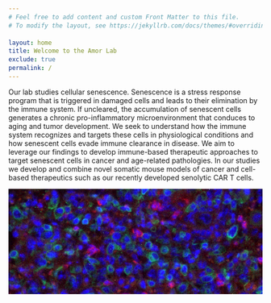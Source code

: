 ```yaml
---
# Feel free to add content and custom Front Matter to this file.
# To modify the layout, see https://jekyllrb.com/docs/themes/#overriding-theme-defaults

layout: home
title: Welcome to the Amor Lab
exclude: true
permalink: /
---
```


Our lab studies cellular senescence. Senescence is a stress response program that is triggered in damaged cells and leads to their elimination by the immune system. If uncleared, the accumulation of senescent cells generates a chronic pro-inflammatory microenvironment that conduces to aging and tumor development. We seek to understand how the immune system recognizes and targets these cells in physiological conditions and how senescent cells evade immune clearance in disease. We aim to leverage our findings to develop immune-based therapeutic approaches to target senescent cells in cancer and age-related pathologies. In our studies we develop and combine novel somatic mouse models of cancer and cell-based therapeutics such as our recently developed senolytic CAR T cells.


![home](../img/home.png)